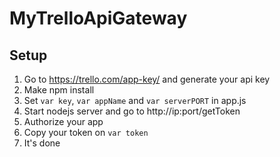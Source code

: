 # MyTrelloApiGateway

## Setup
1. Go to https://trello.com/app-key/ and generate your api key
2. Make npm install
3. Set ``var key``, ``var appName`` and ``var serverPORT`` in app.js
4. Start nodejs server and go to http://ip:port/getToken
5. Authorize your app
6. Copy your token on ``var token``
7. It's done
